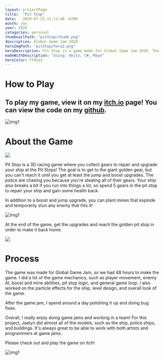 ```yaml
---
layout: projectPage
title:  "Pit Stop"
date:   2020-07-25 11:11:48 -0700
month: Jan
year: 2020
categories: personal
thumbnailPath: "pitStop/thumb.png"
description: Global Game Jam 2020
heroImgPath: "pitStop/hero2.png"
heroDescription: Pit Stop is a game made for Global Game Jam 2020. The theme of the jam was repair, so in our game, you play as a ship that crashed on a random planet who has to repair and upgrade their ship in order to make it back home. The game was made by  Fiona Soetrisno, Jaelyn Domingo, John Manard III, and Tian Wong.
madeWithDescription: "Using: Unity, C#, Maya"
heroColor: ffd2a3
---
```

# How to Play
## To play my game, view it on my [itch.io][itch-link] page! You can view the code on my [github][github-link].

![img1](../../../../assets/images/projects/pitStop/chase2.png)

# About the Game

<div class="gif">
  <img src="https://media.giphy.com/media/ge1rUaUMba6PFUVTie/giphy.gif">
</div>



<!-- ![My helpful screenshot](https://media.giphy.com/media/WVG6qZNBkO5qP2a4ao/giphy.gif) -->

Pit Stop is a 3D racing game where you collect gears to repair and upgrade your ship at the Pit Stops! The goal is to get to the giant golden gear, but you can't reach it until you get at least the jump and boost upgrades. The police are chasing you because you're stealing all of their gears. Your ship also breaks a bit if you run into things a lot, so spend 5 gears in the pit stop to repair your ship and gain some health back.

In addition to a boost and jump upgrade, you can plant mines that explode and temporarily stun any enemy that hits it!



<!-- <video width="320" height="240" controls>
  <source src="../../../../../website-portfolio2020/assets/images/projects/polyChicken/lvl1.mp4" type="video/mp4">
</video>



<img src="../../../../assets/images/projects/polyChicken/level2.png">
<iframe width="100%" height="auto" src="http://www.youtube.com/embed/dQw4w9WgXcQ" frameborder="0" allowfullscreen></iframe> -->

![img1](../../../../assets/images/projects/pitStop/pitstop2.png)

At the end of the game, get the upgrades and reach the golden pit stop in order to make it back home.


<div class="gif">
  <img src="https://media.giphy.com/media/kBSUA7XiWg4Oaxj6Ek/giphy.gif">
</div>

# Process

The game was made for Global Game Jam, so we had 48 hours to make the game. I did a lot of the game mechanics, such as player movement, enemy AI, boost and mine abilities, pit stop logic, and general game loop. I also worked on the particle effects for the ship, level design, and overall look of the game.

After the game jam, I spend around a day polishing it up and doing bug fixes.

Overall, I really enjoy doing game jams and working in a team! For this project, Jaelyn did almost all of the models, such as the ship, police ships, and buildings. It's always great to be able to work with both artists and programmers at game jams.

Please check out and play the game on itch!

![img1](../../../../assets/images/projects/pitStop/ending-crop.png)



[jekyll-docs]: https://jekyllrb.com/docs/home
[jekyll-gh]:   https://github.com/jekyll/jekyll
[jekyll-talk]: https://talk.jekyllrb.com/
[itch-link]: https://faliona6.itch.io/pit-stop
[github-link]:https://github.com/faliona6
